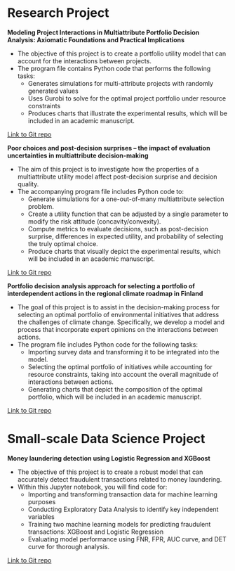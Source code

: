 # **Research Project**

**Modeling Project Interactions in Multiattribute Portfolio Decision Analysis: Axiomatic Foundations and Practical Implications**
- The objective of this project is to create a portfolio utility model that can account for the interactions between projects.
- The program file contains Python code that performs the following tasks:
  - Generates simulations for multi-attribute projects with randomly generated values
  - Uses Gurobi to solve for the optimal project portfolio under resource constraints
  - Produces charts that illustrate the experimental results, which will be included in an academic manuscript.

[Link to Git repo](https://github.com/Tea123123/PDA_with_interaction)

**Poor choices and post-decision surprises – the impact of evaluation uncertainties in multiattribute decision-making**
- The aim of this project is to investigate how the properties of a multiattribute utility model affect post-decision surprise and decision quality. 
- The accompanying program file includes Python code to:
  - Generate simulations for a one-out-of-many multiattribute selection problem.
  - Create a utility function that can be adjusted by a single parameter to modify the risk attitude (concavity/convexity).
  - Compute metrics to evaluate decisions, such as post-decision surprise, differences in expected utility, and probability of selecting the truly optimal choice.
  - Produce charts that visually depict the experimental results, which will be included in an academic manuscript.

[Link to Git repo](https://github.com/Tea123123/MAUT_Bayesian)

**Portfolio decision analysis approach for selecting a portfolio of interdependent actions in the regional climate roadmap in Finland**
- The goal of this project is to assist in the decision-making process for selecting an optimal portfolio of environmental initiatives that address the challenges of climate change. Specifically, we develop a model and process that incorporate expert opinions on the interactions between actions.
- The program file includes Python code for the following tasks:
  - Importing survey data and transforming it to be integrated into the model.
  - Selecting the optimal portfolio of initiatives while accounting for resource constraints, taking into account the overall magnitude of interactions between actions.
  - Generating charts that depict the composition of the optimal portfolio, which will be included in an academic manuscript.

[Link to Git repo](https://github.com/Tea123123/Sustainability_PDA)

# **Small-scale Data Science Project**

**Money laundering detection using Logistic Regression and XGBoost**
- The objective of this project is to create a robust model that can accurately detect fraudulent transactions related to money laundering.
- Within this Jupyter notebook, you will find code for:
  - Importing and transforming transaction data for machine learning purposes
  - Conducting Exploratory Data Analysis to identify key independent variables
  - Training two machine learning models for predicting fraudulent transactions: XGBoost and Logistic Regression
  - Evaluating model performance using FNR, FPR, AUC curve, and DET curve for thorough analysis.

[Link to Git repo](https://github.com/Tea123123/fraud-detection)
